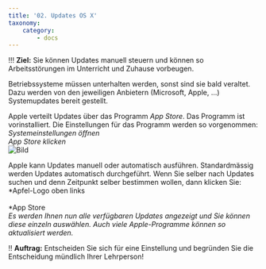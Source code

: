 ```yaml
---
title: '02. Updates OS X'
taxonomy:
    category:
        - docs
---
```


!!! **Ziel:** Sie können Updates manuell steuern und können so Arbeitsstörungen im Unterricht und Zuhause vorbeugen.<br>

Betriebssysteme müssen unterhalten werden, sonst sind sie bald veraltet. Dazu werden von den jeweiligen Anbietern (Microsoft, Apple, ...) Systemupdates bereit gestellt. 

Apple verteilt Updates über das Programm *App Store*. Das Programm ist vorinstalliert. Die Einstellungen für das Programm werden so vorgenommen:
*Systemeinstellungen öffnen*<br>
*App Store klicken*<br>
![Bild](http://tacamo.ch/byod/resources/71.jpg)

Apple kann Updates manuell oder automatisch ausführen. Standardmässig werden Updates automatisch durchgeführt. Wenn Sie selber nach Updates suchen und denn Zeitpunkt selber bestimmen wollen, dann klicken Sie:<br>
*Apfel-Logo oben links<br><br>
*App Store<br>
*Es werden Ihnen nun alle verfügbaren Updates angezeigt und Sie können diese einzeln auswählen. Auch viele Apple-Programme können so aktualisiert werden.*<br>


!! **Auftrag:** Entscheiden Sie sich für eine Einstellung und begründen Sie die Entscheidung mündlich Ihrer Lehrperson!

